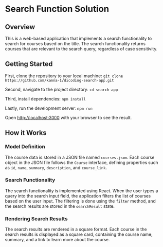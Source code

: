 
# Search Function Solution

## Overview

This is a web-based application that implements a search functionality to search for courses based on the title. The search functionality returns courses that are relevant to the search query, regardless of case sensitivity.

## Getting Started

First, clone the repository to your local machine:
`git clone https://github.com/kanna-1/dicoding-search-app.git`

Second, navigate to the project directory:
`cd search-app`

Third, install dependencies:
`npm install`

Lastly, run the development server:
`npm run`

Open [http://localhost:3000](http://localhost:3000) with your browser to see the result.

## How it Works

### Model Definition

The course data is stored in a JSON file named `courses.json`. Each course object in the JSON file follows the `Course` interface, defining properties such as `id`, `name`, `summary`, `description`, and `course_link`.

### Search Functionality

The search functionality is implemented using React. When the user types a query into the search input field, the application filters the list of courses based on the user input. The filtering is done using the `filter` method, and the search results are stored in the `searchResult` state.

### Rendering Search Results

The search results are rendered in a square format. Each course in the search results is displayed as a square card, containing the course name, summary, and a link to learn more about the course.
